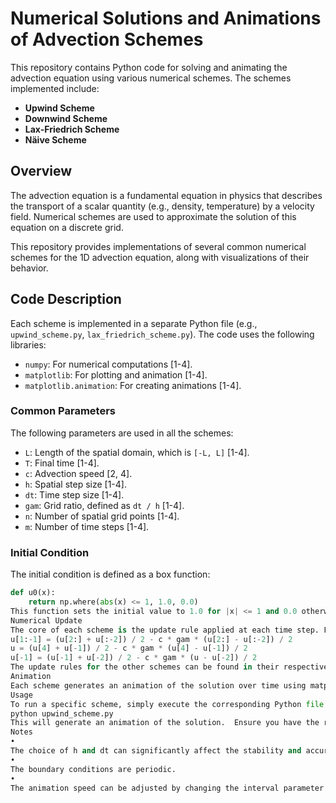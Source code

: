 # Numerical Solutions and Animations of Advection Schemes

This repository contains Python code for solving and animating the advection equation using various numerical schemes. The schemes implemented include:

*   **Upwind Scheme**
*   **Downwind Scheme**
*   **Lax-Friedrich Scheme**
*   **Näive Scheme**

## Overview

The advection equation is a fundamental equation in physics that describes the transport of a scalar quantity (e.g., density, temperature) by a velocity field. Numerical schemes are used to approximate the solution of this equation on a discrete grid.

This repository provides implementations of several common numerical schemes for the 1D advection equation, along with visualizations of their behavior.

## Code Description

Each scheme is implemented in a separate Python file (e.g., `upwind_scheme.py`, `lax_friedrich_scheme.py`). The code uses the following libraries:

*   `numpy`: For numerical computations [1-4].
*   `matplotlib`: For plotting and animation [1-4].
*   `matplotlib.animation`: For creating animations [1-4].

### Common Parameters

The following parameters are used in all the schemes:

*   `L`: Length of the spatial domain, which is `[-L, L]` [1-4].
*   `T`: Final time [1-4].
*   `c`: Advection speed [2, 4].
*   `h`: Spatial step size [1-4].
*   `dt`: Time step size [1-4].
*   `gam`: Grid ratio, defined as `dt / h` [1-4].
*   `n`: Number of spatial grid points [1-4].
*   `m`: Number of time steps [1-4].

### Initial Condition

The initial condition is defined as a box function:

```python
def u0(x):
    return np.where(abs(x) <= 1, 1.0, 0.0)
This function sets the initial value to 1.0 for |x| <= 1 and 0.0 otherwise.
Numerical Update
The core of each scheme is the update rule applied at each time step. For example, the Lax-Friedrichs scheme updates the solution as follows:
u[1:-1] = (u[2:] + u[:-2]) / 2 - c * gam * (u[2:] - u[:-2]) / 2
u = (u[4] + u[-1]) / 2 - c * gam * (u[4] - u[-1]) / 2
u[-1] = (u[-1] + u[-2]) / 2 - c * gam * (u - u[-2]) / 2
The update rules for the other schemes can be found in their respective files.
Animation
Each scheme generates an animation of the solution over time using matplotlib.animation.FuncAnimation.  The animation displays the solution u(x) at different time steps.
Usage
To run a specific scheme, simply execute the corresponding Python file:
python upwind_scheme.py
This will generate an animation of the solution.  Ensure you have the required libraries installed (numpy and matplotlib).
Notes
•
The choice of h and dt can significantly affect the stability and accuracy of the numerical solution.
•
The boundary conditions are periodic.
•
The animation speed can be adjusted by changing the interval parameter in the FuncAnimation function
